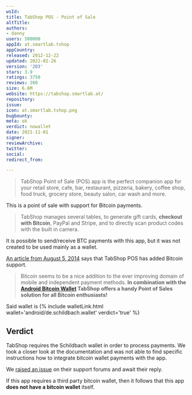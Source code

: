 ```yaml
---
wsId: 
title: TabShop POS - Point of Sale
altTitle: 
authors:
- danny
users: 500000
appId: at.smartlab.tshop
appCountry: 
released: 2012-12-22
updated: 2022-02-26
version: '203'
stars: 3.9
ratings: 3750
reviews: 260
size: 6.6M
website: https://tabshop.smartlab.at/
repository: 
issue: 
icon: at.smartlab.tshop.png
bugbounty: 
meta: ok
verdict: nowallet
date: 2021-11-01
signer: 
reviewArchive: 
twitter: 
social: 
redirect_from: 

---
```


> TabShop Point of Sale (POS) app is the perfect companion app for your retail store, cafe, bar, restaurant, pizzeria, bakery, coffee shop, food truck, grocery store, beauty salon, car wash and more.

This is a point of sale with support for Bitcoin payments.

> TabShop manages several tables, to generate gift cards, **checkout with Bitcoin**, PayPal and Stripe, and to directly scan product codes with the built in camera.

It is possible to send/receive BTC payments with this app, but it was not created to be used mainly as a wallet.

[An article from August 5, 2014](https://www.smartlab.at/tabshop-android-point-of-sale-adds-bitcoin-support/) says that TabShop POS has added Bitcoin support.

>  Bitcoin seems to be a nice addition to the ever improving domain of mobile and independent payment methods. **In combination with the [Android Bitcoin Wallet](https://play.google.com/store/apps/details?id=de.schildbach.wallet) TabShop offers a handy Point of Sales solution for all Bitcoin enthusiasts!**

Said wallet is {% include walletLink.html wallet='android/de.schildbach.wallet' verdict='true' %}

## Verdict 

TabShop requires the Schildbach wallet in order to process payments. We took a closer look at the documentation and was not able to find specific instructions how to integrate bitcoin wallet payments with the app.

We [raised an issue](https://tabshop.smartlab.at/forum/index.php?qa=82&qa_1=how-to-integrate-bitcoin-payments-with-tabshop) on their support forums and await their reply.

If this app requires a third party bitcoin wallet, then it follows that this app **does not have a bitcoin wallet** itself.
